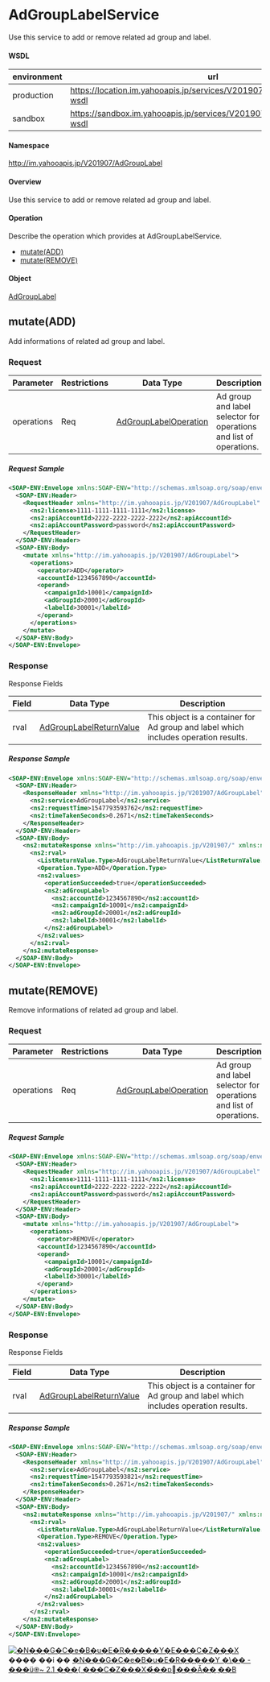 # AdGroupLabelService
Use this service to add or remove related ad group and label.

#### WSDL
| environment | url |
|---|---|
| production  | https://location.im.yahooapis.jp/services/V201907/AdGroupLabelService?wsdl |
| sandbox  | https://sandbox.im.yahooapis.jp/services/V201907/AdGroupLabelService?wsdl |

#### Namespace
http://im.yahooapis.jp/V201907/AdGroupLabel

#### Overview
Use this service to add or remove related ad group and label.

#### Operation
Describe the operation which provides at AdGroupLabelService.

+ [mutate(ADD)](#mutateadd)
+ [mutate(REMOVE)](#mutateremove)

#### Object
[AdGroupLabel](../data/AdGroupLabel)

## mutate(ADD)
Add informations of related ad group and label.

### Request
| Parameter | Restrictions | Data Type | Description |
|---|---|---|---|
| operations | Req | [AdGroupLabelOperation](../data/AdGroupLabel/AdGroupLabelOperation.md) | Ad group and label selector for operations and list of operations. |

##### Request Sample
```xml
<SOAP-ENV:Envelope xmlns:SOAP-ENV="http://schemas.xmlsoap.org/soap/envelope/">
  <SOAP-ENV:Header>
    <RequestHeader xmlns="http://im.yahooapis.jp/V201907/AdGroupLabel" xmlns:ns2="http://im.yahooapis.jp/V201907/">
      <ns2:license>1111-1111-1111-1111</ns2:license>
      <ns2:apiAccountId>2222-2222-2222-2222</ns2:apiAccountId>
      <ns2:apiAccountPassword>password</ns2:apiAccountPassword>
    </RequestHeader>
  </SOAP-ENV:Header>
  <SOAP-ENV:Body>
    <mutate xmlns="http://im.yahooapis.jp/V201907/AdGroupLabel">
      <operations>
        <operator>ADD</operator>
        <accountId>1234567890</accountId>
        <operand>
          <campaignId>10001</campaignId>
          <adGroupId>20001</adGroupId>
          <labelId>30001</labelId>
        </operand>
      </operations>
    </mutate>
  </SOAP-ENV:Body>
</SOAP-ENV:Envelope>
```

### Response
Response Fields

| Field | Data Type | Description |
|---|---|---|
| rval | [AdGroupLabelReturnValue](../data/AdGroupLabel/AdGroupLabelReturnValue.md) | This object is a container for Ad group and label which includes operation results. |

##### Response Sample
```xml
<SOAP-ENV:Envelope xmlns:SOAP-ENV="http://schemas.xmlsoap.org/soap/envelope/">
  <SOAP-ENV:Header>
    <ResponseHeader xmlns="http://im.yahooapis.jp/V201907/AdGroupLabel" xmlns:ns2="http://im.yahooapis.jp/V201907/">
      <ns2:service>AdGroupLabel</ns2:service>
      <ns2:requestTime>1547793593762</ns2:requestTime>
      <ns2:timeTakenSeconds>0.2671</ns2:timeTakenSeconds>
    </ResponseHeader>
  </SOAP-ENV:Header>
  <SOAP-ENV:Body>
    <ns2:mutateResponse xmlns="http://im.yahooapis.jp/V201907/" xmlns:ns2="http://im.yahooapis.jp/V201907/AdGroupLabel">
      <ns2:rval>
        <ListReturnValue.Type>AdGroupLabelReturnValue</ListReturnValue.Type>
        <Operation.Type>ADD</Operation.Type>
        <ns2:values>
          <operationSucceeded>true</operationSucceeded>
          <ns2:adGroupLabel>
            <ns2:accountId>1234567890</ns2:accountId>
            <ns2:campaignId>10001</ns2:campaignId>
            <ns2:adGroupId>20001</ns2:adGroupId>
            <ns2:labelId>30001</ns2:labelId>
          </ns2:adGroupLabel>
        </ns2:values>
      </ns2:rval>
    </ns2:mutateResponse>
  </SOAP-ENV:Body>
</SOAP-ENV:Envelope>
```

## mutate(REMOVE)
Remove informations of related ad group and label.

### Request
| Parameter | Restrictions | Data Type | Description |
|---|---|---|---|
| operations | Req | [AdGroupLabelOperation](../data/AdGroupLabel/AdGroupLabelOperation.md) | Ad group and label selector for operations and list of operations. |

##### Request Sample
```xml
<SOAP-ENV:Envelope xmlns:SOAP-ENV="http://schemas.xmlsoap.org/soap/envelope/">
  <SOAP-ENV:Header>
    <RequestHeader xmlns="http://im.yahooapis.jp/V201907/AdGroupLabel" xmlns:ns2="http://im.yahooapis.jp/V201907/">
      <ns2:license>1111-1111-1111-1111</ns2:license>
      <ns2:apiAccountId>2222-2222-2222-2222</ns2:apiAccountId>
      <ns2:apiAccountPassword>password</ns2:apiAccountPassword>
    </RequestHeader>
  </SOAP-ENV:Header>
  <SOAP-ENV:Body>
    <mutate xmlns="http://im.yahooapis.jp/V201907/AdGroupLabel">
      <operations>
        <operator>REMOVE</operator>
        <accountId>1234567890</accountId>
        <operand>
          <campaignId>10001</campaignId>
          <adGroupId>20001</adGroupId>
          <labelId>30001</labelId>
        </operand>
      </operations>
    </mutate>
  </SOAP-ENV:Body>
</SOAP-ENV:Envelope>
```

### Response
Response Fields

| Field | Data Type | Description |
|---|---|---|
| rval | [AdGroupLabelReturnValue](../data/AdGroupLabel/AdGroupLabelReturnValue.md) | This object is a container for Ad group and label which includes operation results.|

##### Response Sample
```xml
<SOAP-ENV:Envelope xmlns:SOAP-ENV="http://schemas.xmlsoap.org/soap/envelope/">
  <SOAP-ENV:Header>
    <ResponseHeader xmlns="http://im.yahooapis.jp/V201907/AdGroupLabel" xmlns:ns2="http://im.yahooapis.jp/V201907/">
      <ns2:service>AdGroupLabel</ns2:service>
      <ns2:requestTime>1547793593821</ns2:requestTime>
      <ns2:timeTakenSeconds>0.2671</ns2:timeTakenSeconds>
    </ResponseHeader>
  </SOAP-ENV:Header>
  <SOAP-ENV:Body>
    <ns2:mutateResponse xmlns="http://im.yahooapis.jp/V201907/" xmlns:ns2="http://im.yahooapis.jp/V201907/AdGroupLabel">
      <ns2:rval>
        <ListReturnValue.Type>AdGroupLabelReturnValue</ListReturnValue.Type>
        <Operation.Type>REMOVE</Operation.Type>
        <ns2:values>
          <operationSucceeded>true</operationSucceeded>
          <ns2:adGroupLabel>
            <ns2:accountId>1234567890</ns2:accountId>
            <ns2:campaignId>10001</ns2:campaignId>
            <ns2:adGroupId>20001</ns2:adGroupId>
            <ns2:labelId>30001</ns2:labelId>
          </ns2:adGroupLabel>
        </ns2:values>
      </ns2:rval>
    </ns2:mutateResponse>
  </SOAP-ENV:Body>
</SOAP-ENV:Envelope>
```

<a rel="license" href="http://creativecommons.org/licenses/by-nd/2.1/jp/"><img alt="�N���G�C�e�B�u�E�R�����Y�E���C�Z���X" style="border-width:0" src="https://i.creativecommons.org/l/by-nd/2.1/jp/88x31.png" /></a><br />���� ��i �� <a rel="license" href="http://creativecommons.org/licenses/by-nd/2.1/jp/">�N���G�C�e�B�u�E�R�����Y �\�� - ���ϋ֎~ 2.1 ���{ ���C�Z���X�̉��ɒ񋟂���Ă��܂��B</a>
